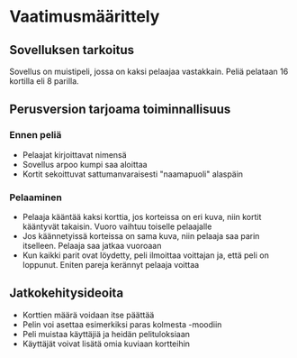 # Vaatimusmäärittely

## Sovelluksen tarkoitus

Sovellus on muistipeli, jossa on kaksi pelaajaa vastakkain. Peliä pelataan 16 kortilla eli 8 parilla.

## Perusversion tarjoama toiminnallisuus

### Ennen peliä 

* Pelaajat kirjoittavat nimensä
* Sovellus arpoo kumpi saa aloittaa
* Kortit sekoittuvat sattumanvaraisesti "naamapuoli" alaspäin

### Pelaaminen

* Pelaaja kääntää kaksi korttia, jos korteissa on eri kuva, niin kortit kääntyvät takaisin. Vuoro vaihtuu toiselle pelaajalle 
* Jos käännetyissä korteissa on sama kuva, niin pelaaja saa parin itselleen. Pelaaja saa jatkaa vuoroaan
* Kun kaikki parit ovat löydetty, peli ilmoittaa voittajan ja, että peli on loppunut. Eniten pareja kerännyt pelaaja voittaa

## Jatkokehitysideoita

* Korttien määrä voidaan itse päättää
* Pelin voi asettaa esimerkiksi paras kolmesta -moodiin
* Peli muistaa käyttäjiä ja heidän pelituloksiaan
* Käyttäjät voivat lisätä omia kuviaan kortteihin
